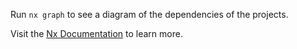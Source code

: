 Run `nx graph` to see a diagram of the dependencies of the projects.

Visit the [Nx Documentation](https://nx.dev) to learn more.
